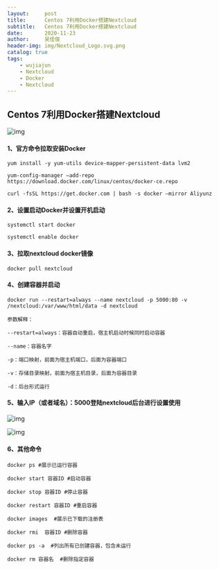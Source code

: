 ```yaml
---
layout:     post
title:      Centos 7利用Docker搭建Nextcloud
subtitle:   Centos 7利用Docker搭建Nextcloud
date:       2020-11-23
author:     吴佳俊
header-img: img/Nextcloud_Logo.svg.png
catalog: true
tags:
    - wujiajun
    - Nextcloud
    - Docker
    - Nextcloud
---
```









## Centos 7利用Docker搭建Nextcloud



![img](http://bluetears.cn-bj.ufileos.com/%E7%BD%91%E7%AB%99%E4%BD%BF%E7%94%A8%2F%E6%96%87%E7%AB%A0_nextcloud%2Flogo.jpg)

#### 1、官方命令拉取安装Docker



```
yum install -y yum-utils device-mapper-persistent-data lvm2

yum-config-manager –add-repo https://download.docker.com/linux/centos/docker-ce.repo

curl -fsSL https://get.docker.com | bash -s docker –mirror Aliyunz
```





#### 2、设置启动Docker并设置开机启动



```
systemctl start docker
```



```
systemctl enable docker
```

#### 3、拉取nextcloud docker镜像



```
docker pull nextcloud
```

#### 4、创建容器并启动



```
docker run --restart=always --name nextcloud -p 5000:80 -v /nextcloud:/var/www/html/data -d nextcloud
```



```
参数解释：
```



```
--restart=always：容器自动重启，宿主机启动时候同时启动容器
```



```
--name：容器名字
```



```
-p：端口映射，前面为宿主机端口，后面为容器端口
```



```
-v：存储目录映射，前面为宿主机目录，后面为容器目录
```



```
-d：后台形式运行
```

#### 5、输入IP（或者域名）：5000登陆nextcloud后台进行设置使用

![img](http://bluetears.cn-bj.ufileos.com/%E7%BD%91%E7%AB%99%E4%BD%BF%E7%94%A8%2F%E6%96%87%E7%AB%A0_nextcloud%2F%E7%99%BB%E5%BD%95%E7%95%8C%E9%9D%A2.jpg)

![img](http://bluetears.cn-bj.ufileos.com/%E7%BD%91%E7%AB%99%E4%BD%BF%E7%94%A8%2F%E6%96%87%E7%AB%A0_nextcloud%2F%E6%8E%A7%E5%88%B6%E5%8F%B0.jpg)

#### 6、其他命令



```
docker ps #展示已运行容器
```

```
docker start 容器ID #启动容器
```

```
docker stop 容器ID #停止容器
```

```
docker restart 容器ID #重启容器
```

```
docker images  #展示已下载的注册表
```

```
docker rmi  容器ID #删除容器
```

```
docker ps -a  #列出所有已创建容器，包含未运行
```

```
docker rm 容器名  #删除指定容器
```



